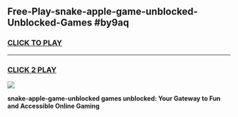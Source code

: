 
## Free-Play-snake-apple-game-unblocked-Unblocked-Games #by9aq
<h3>
<a href="https://news.freeplayer.one?title=snake-apple-game-unblocked&ref=8M">CLICK TO PLAY</a></h3>
<hr>

<h3>
<a href="https://news.freeplayer.one?title=snake-apple-game-unblocked&ref=8M">CLICK 2 PLAY</a>
  
</h3>

<a href="https://news.freeplayer.one?title=snake-apple-game-unblocked&ref=8M"><img src="https://clearcache.store/games.png"></a>


**snake-apple-game-unblocked games unblocked: Your Gateway to Fun and Accessible Online Gaming**
